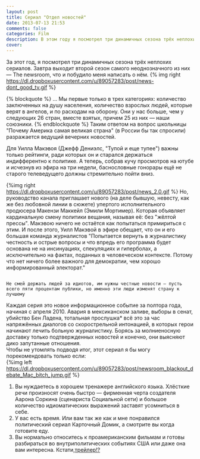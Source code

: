 ```yaml
---
layout: post
title: Сериал "Отдел новостей"
date: 2013-07-13 21:53
comments: false
categories: Film
description: В этом году я посмотрел три динамичных сезона трёх неплохих сериалов. И завтра выходит второй сезон самого неоднозначного из них The newsroom, что побудило меня о нём рассказать
cover: 
---
```

За этот год, я посмотрел три динамичных сезона трёх неплохих сериалов. Завтра выходит второй сезон самого неоднозначного из них — The newsroom, что и побудило меня написать о нём.
{% img right https://dl.dropboxusercontent.com/u/89057283/post/news-dont_good_tv.gif %}

{% blockquote %}
… Мы первые только в трех категориях: количество заключенных на душу населения, количество взрослых людей, которые верят в ангелов, и по расходам на оборону. Они у нас больше, чем у следующих 26 стран, вместе взятых, причем 25 из них — наши союзники.
{% endblockquote %}
Таким ответом на вопрос школьницы "Почему Америка самая великая страна" (в России бы так спросили) разражается ведущий вечерних новостей.    

Для Уилла Макэвоя (Джефф Дениэлс, "Тупой и еще тупее") важны только рейтинги, ради которых он и старался держаться индифферентно к политике. 
А теперь, собрав кучу просмотров на ютубе и исчезнув из эфира на три недели, баснословные гонорары ещё не старого телеведущего должны стремительно пойти вниз.

{%img right https://dl.dropboxusercontent.com/u/89057283/post/news_2.0.gif %}
Но, руководство канала приглашает нового (на деле бывшую, невесту, как же без любовной линии в сюжете) упертого 
исполнительного продюсера Макензи Маккейл (Эмили Мортимер). Которая объявляет кардинальную смену политики вещания, называя её: без "жёлтой прессы". 
Макэвою ничего не остаётся как попытаться примириться с этим. 
И после этого, Уилл Макэвой в эфире обещает, что он и его большая команда журналистов "Попытается вернуть в журналистику честность и острые вопросы и что впредь его программа будет основана не на инсинуациях, спекуляциях и гиперболах, а исключительно на фактах, поданных в человеческом контексте. Потому что нет ничего более важного для демократии, чем хорошо информированный электорат."

<code>
Не смей держать людей за идиотов, им нужны честные новости — пусть всего пяти процентам публики, но именно эти люди изменят страну к лучшему
</code>

Каждая серия это новое информационное событие за полтора года, начиная с апреля 2010. Авария в мексиканском заливе, выборы в сенат, убийство Бен Ладена, тотальная прослушка* всё это за час напряжённых диалогов со скорострельной интонацией, в которых герои начинают лечить больную журналистику. Борясь за молниеносную доставку только подтвержденных новостей и конечно, они выясняют дико запутанные отношения.      
Чтобы не утомлять подводя итог, этот сериал я бы могу порекомендовать только если:    
{%img left https://dl.dropboxusercontent.com/u/89057283/post/newsroom_blackout_debate_Mac_bitch_jump.gif %}
1) Вы нуждаетесь в хорошем тренажере английского языка. Хлёсткие речи произносят очень быстро — фирменная черта создателя Аарона Соркина (сценариста Социальной сети) и большое количество идиоматических выражений заставят усомниться в себе.
2) У вас есть время. Или вам так же как и мне понравился политический сериал Карточный Домик, а смотрите вы когда готовите еду.    
3) Вы нормально относитесь к проамериканским фильмам и готовы разбираться во внутриполитических событиях США или даже она вам интересна.
Кстати,[трейлер!?](http://www.youtube.com/watch?feature=player_embedded&v=wC8ovJYAU3U#!)